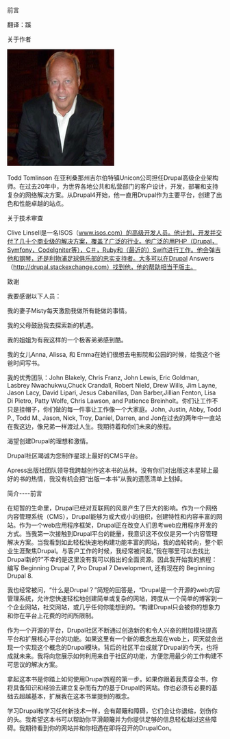 前言

翻译：蹊

关于作者

![关于作者](../images/pic-About_the_Author.png)

Todd Tomlinson 在亚利桑那州吉尔伯特镇Unicon公司担任Drupal高级企业架构师。在过去20年中，为世界各地公共和私营部门的客户设计，开发，部署和支持复杂的网络解决方案。从Drupal4开始，他一直用Drupal作为主要平台，创建了出色和性能卓越的站点。
 
关于技术审查

Clive Linsell是一名ISOS（www.isos.com）的高级开发人员。他计划，开发并交付了几十个商业级的解决方案，覆盖了广泛的行业。他广泛的用PHP（Drupal，Symfony，CodeIgniter等），C＃，Ruby和（最近的）Swift进行工作。他会弹吉他和钢琴，还是利物浦足球俱乐部的忠实支持者。大多可以在Drupal Answers（http://drupal.stackexchange.com）找到他，他的帮助相当于版主。

致谢

我要感谢以下人员：

我的妻子Misty每天激励我做所有能做的事情。

我的父母鼓励我去探索新的机遇。

我的姐姐为有我这样的一个极客弟弟感到酷。

我的女儿Anna, Alissa, 和 Emma在她们很想去电影院和公园的时候，给我这个爸爸时间写书。

我的优秀团队：John Blakely, Chris Franz, John Lewis, Eric Goldman, Lasbrey Nwachukwu,Chuck Crandall, Robert Nield, Drew Wills, Jim Layne, Jason Lacy, David Lipari, Jesus Cabanillas, Dan Barber,Jillian Fenton, Lisa Di Pietro, Patty Wolfe, Chris Lawson, and Patience Breinholt。你们让工作不只是挂帽子，你们做的每一件事让工作像一个大家庭。John, Justin, Abby, Todd P., Todd M., Jason, Nick, Troy, Daniel, Darren, and Jon在过去的两年中一直站在我这边，像兄弟一样渡过人生。我期待着和你们未来的旅程。

渴望创建Drupal的理想和激情。

Drupal社区竭诚为您制作星球上最好的CMS平台。

Apress出版社团队领导我跨越创作这本书的丛林。没有你们对出版这本星球上最好的书的热情，我没有机会把“出版一本书”从我的遗愿清单上划掉。

简介----前言

在短暂的生命里，Drupal已经对互联网的风景产生了巨大的影响。作为一个网络内容管理系统（CMS），Drupal能够为或大或小的组织，创建特性和内容丰富的网站。作为一个web应用程序框架，Drupal正在改变人们思考web应用程序开发的方式。当我第一次接触到Drupal平台的能量，我意识这不仅仅是另一个内容管理解决方案。当我看到如此轻松快速地构建功能丰富的网站，我的齿轮转向，整个职业生涯聚焦Drupal。与客户工作的时候，我经常被问起,“我在哪里可以去找比Drupal新的?”不幸的是这里没有我可以指出的全面资源。因此我开始我的旅程：编写 Beginning Drupal 7, Pro Drupal 7 Development, 还有现在的 Beginning Drupal 8.

我也经常被问，“什么是Drupal？”简短的回答是，“Drupal是一个开源的web内容管理系统，允许您快速轻松地创建简单或复杂的网站，跨度从一个简单的博客到一个企业网站，社交网站，或几乎任何你能想到的。“构建Drupal只会被你的想象力和你在平台上花费的时间所限制。

作为一个开源的平台，Drupal社区不断通过创造新的和令人兴奋的附加模块提高平台和扩展核心平台的功能。如果这里有一个新的概念出现在web上，同天就会出现一个实现这个概念的Drupal模块。背后的社区平台成就了Drupal的今天，也将成就未来。我将向您展示如何利用来自于社区的功能，方便您用最少的工作构建不可思议的解决方案。

拿起这本书是你踏上如何使用Drupal旅程的第一步。如果你跟着我贯穿全书，你将具备知识和经验去建立复杂而有力的基于Drupal的网站。你也必须有必要的基础去超越基本，扩展我在这本书里提到的概念。

学习Drupal和学习任何新技术一样，会有颠簸和障碍，它们会让你退缩，划伤你的头。我希望这本书可以帮助你平滑颠簸并为你提供足够的信息轻松越过这些障碍。我期待看到你的网站并和你相遇在即将召开的DrupalCon。

